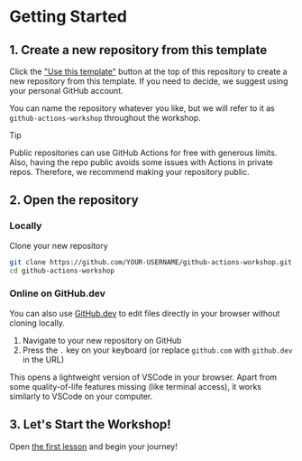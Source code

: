 # Getting Started

## 1. Create a new repository from this template

Click the ["Use this template"](https://github.com/new?template_name=github-actions-workshop&template_owner=boyum) button at the top of this repository to create a
new repository from this template. If you need to decide, we suggest using your
personal GitHub account.

You can name the repository whatever you like, but we will refer to it as
`github-actions-workshop` throughout the workshop.

> [!TIP]
> Public repositories can use GitHub Actions for free with generous
> limits. Also, having the repo public avoids some issues with Actions in
> private repos. Therefore, we recommend making your repository public.

## 2. Open the repository

### Locally

Clone your new repository

```bash
git clone https://github.com/YOUR-USERNAME/github-actions-workshop.git
cd github-actions-workshop
```

### Online on GitHub.dev

You can also use [GitHub.dev](https://github.dev) to edit files directly in your
browser without cloning locally.

1. Navigate to your new repository on GitHub
2. Press the `.` key on your keyboard (or replace `github.com` with `github.dev`
   in the URL)

This opens a lightweight version of VSCode in your browser. Apart from some
quality-of-life features missing (like terminal access), it works similarly to
VSCode on your computer.

## 3. Let's Start the Workshop!

Open [the first lesson](./001-your-first-workflow.md) and begin your journey!
